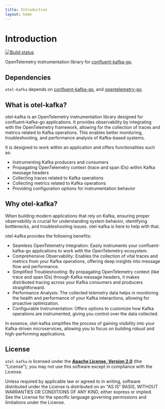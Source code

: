 ```yaml
---
title: Introduction
layout: home
---
```


Introduction
===========================

[![Build status](https://github.com/ekazakas/otel-kafka/actions/workflows/test.yaml/badge.svg)](https://github.com/ekazakas/otel-kafka/actions/workflows/test.yml)

OpenTelemetry instrumentation library for [confluent-kafka-go](https://github.com/confluentinc/confluent-kafka-go).

## Dependencies

`otel-kafka` depends on [confluent-kafka-go](https://github.com/confluentinc/confluent-kafka-go), and [opentelemetry-go](https://github.com/open-telemetry/opentelemetry-go).

## What is otel-kafka?

otel-kafka is an OpenTelemetry instrumentation library designed for confluent-kafka-go applications. It provides observability by integrating with the OpenTelemetry framework, allowing for the collection of traces and metrics related to Kafka operations. This enables better monitoring, troubleshooting, and performance analysis of Kafka-based systems.

It is designed to work within an application and offers functionalities such as:

* Instrumenting Kafka producers and consumers
* Propagating OpenTelemetry context (trace and span IDs) within Kafka message headers
* Collecting traces related to Kafka operations
* Collecting metrics related to Kafka operations
* Providing configuration options for instrumentation behavior

## Why otel-kafka?

When building modern applications that rely on Kafka, ensuring proper observability is crucial for understanding system behavior, identifying bottlenecks, and troubleshooting issues. otel-kafka is here to help with that.

otel-kafka provides the following benefits:

* Seamless OpenTelemetry Integration: Easily instruments your confluent-kafka-go applications to work with the OpenTelemetry ecosystem.
* Comprehensive Observability: Enables the collection of vital traces and metrics from your Kafka operations, offering deep insights into message flow and performance.
* Simplified Troubleshooting: By propagating OpenTelemetry context (like trace and span IDs) through Kafka message headers, it makes distributed tracing across your Kafka consumers and producers straightforward.
* Performance Analysis: The collected telemetry data helps in monitoring the health and performance of your Kafka interactions, allowing for proactive optimization.
* Configurable Instrumentation: Offers options to customize how Kafka operations are instrumented, giving you control over the data collected.

In essence, otel-kafka simplifies the process of gaining visibility into your Kafka-driven microservices, allowing you to focus on building robust and high-performing applications.

## License

`otel-kafka` is licensed under the **[Apache License, Version 2.0](http://www.apache.org/licenses/LICENSE-2.0)** (the
"License"); you may not use this software except in compliance with the License.

Unless required by applicable law or agreed to in writing, software
distributed under the License is distributed on an "AS IS" BASIS,
WITHOUT WARRANTIES OR CONDITIONS OF ANY KIND, either express or implied.
See the License for the specific language governing permissions and
limitations under the License.